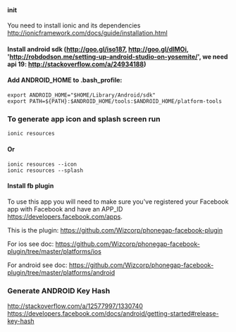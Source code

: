 #### init

You need to install ionic and its dependencies
http://ionicframework.com/docs/guide/installation.html

#### Install android sdk (http://goo.gl/iso187, http://goo.gl/dlMOi, 'http://robdodson.me/setting-up-android-studio-on-yosemite/', we need api 19: http://stackoverflow.com/a/24934188)

#### Add ANDROID_HOME to .bash_profile:
```
export ANDROID_HOME="$HOME/Library/Android/sdk"
export PATH=${PATH}:$ANDROID_HOME/tools:$ANDROID_HOME/platform-tools
```


### To generate app icon and splash screen run
```
ionic resources
```
#### Or
```
ionic resources --icon
ionic resources --splash
```

#### Install fb plugin

To use this app you will need to make sure you've registered your Facebook app with Facebook and have an APP_ID https://developers.facebook.com/apps.

This is the plugin: https://github.com/Wizcorp/phonegap-facebook-plugin

For ios see doc: https://github.com/Wizcorp/phonegap-facebook-plugin/tree/master/platforms/ios

For android see doc: https://github.com/Wizcorp/phonegap-facebook-plugin/tree/master/platforms/android

### Generate ANDROID Key Hash

http://stackoverflow.com/a/12577997/1330740
https://developers.facebook.com/docs/android/getting-started#release-key-hash
